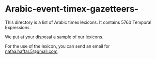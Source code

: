 # Arabic-event-timex-gazetteers-
This directory is a list of Arabic timex lexicons. It contains 5760 Temporal Expressions.

We put at your disposal a sample of our lexicons.

For the use of the lexicon, you can send an email for nafaa.haffar.5@gmail.com.
